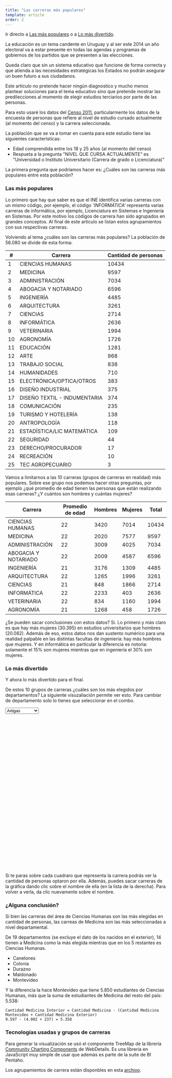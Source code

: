 ```yaml
---
title: "Las carreras más populares"
template: article
order: 2
---
```


Ir directo a [Las más populares](#populares) o a [Lo más divertido](#divertido).

La educación es un tema candente en Uruguay y al ser este 2014 un año electoral va a estar presente en todas las 
agendas y programas de gobiernos de los partidos que se presenten a las elecciones.

Queda claro que sin un sistema educativo que funcione de forma correcta y que atienda a las necesidades estratégicas
los Estados no podrán asegurar un buen futuro a sus ciudadanos.

Este artículo no pretende hacer ningún diagnostico y mucho menos plantear soluciones para el tema educativo sino
que pretende mostrar las predilecciones al momento de elegir estudios terciarios por parte de las personas.

Para esto usaré los datos del [Censo 2011](http://www.ine.gub.uy/censos2011/index.html), particularmente los datos de la encuesta de personas
que refiere al nivel de estudio cursado actualmente (al momento del censo) y la carrera seleccionada.

La población que se va a tomar en cuenta para este estudio tiene las siguientes características:

+ Edad comprendida entre los 18 y 25 años (al momento del censo)
+ Respueta a la pregunta "NIVEL QUE CURSA ACTUALMENTE" es "Universidad o Instituto Universitario (Carrera de grado o Licenciatura)"

La primera pregunta que podríamos hacer es: ¿Cuáles son las carreras más populares entre esta población?

### <a id="populares"></a>Las más populares

Lo primero que hay que saber es que el INE identifica varias carreras con un mismo código, por ejemplo, el código _'INFORMÁTICA'_ representa varias
carreras de informática, por ejemplo, Licenciatura en Sistemas e Ingeniería en Sistemas. Por este motivo los códigos de carrera han sido agrupados
en grandes conceptos. Al final de este artículo se listan estos agrupamientos con sus respectivas carreras.

Volviendo al tema ¿cuáles son las carreras más populares? La población de 56.080 se divide de esta forma:

<div class="table-responsive">
	<table class="table table-condensed table-striped">
		<thead>
			<th>#</th>
			<th>Carrera</th>
			<th>Cantidad de personas</th>
		</thead>
		<tbody>
			<tr><td>1</td><td>CIENCIAS HUMANAS</td><td>10434</td></tr>
			<tr><td>2</td><td>MEDICINA</td><td>9597</td></tr>
			<tr><td>3</td><td>ADMINISTRACIÓN</td><td>7034</td></tr>
			<tr><td>4</td><td>ABOGACIA Y NOTARIADO</td><td>6596</td></tr>
			<tr><td>5</td><td>INGENIERÍA</td><td>4485</td></tr>
			<tr><td>6</td><td>ARQUITECTURA</td><td>3261</td></tr>
			<tr><td>7</td><td>CIENCIAS</td><td>2714</td></tr>
			<tr><td>8</td><td>INFORMÁTICA</td><td>2636</td></tr>
			<tr><td>9</td><td>VETERINARIA</td><td>1994</td></tr>
			<tr><td>10</td><td>AGRONOMÍA</td><td>1726</td></tr>
			<tr><td>11</td><td>EDUCACIÓN</td><td>1281</td></tr>
			<tr><td>12</td><td>ARTE</td><td>968</td></tr>
			<tr><td>13</td><td>TRABAJO SOCIAL</td><td>838</td></tr>
			<tr><td>14</td><td>HUMANIDADES</td><td>710</td></tr>
			<tr><td>15</td><td>ELECTRÓNICA/OPTICA/OTROS</td><td>383</td></tr>
			<tr><td>16</td><td>DISEÑO INDUSTRIAL</td><td>375</td></tr>
			<tr><td>17</td><td>DISEÑO TEXTIL - INDUMENTARIA</td><td>374</td></tr>
			<tr><td>18</td><td>COMUNICACIÓN</td><td>235</td></tr>
			<tr><td>19</td><td>TURISMO Y HOTELERÍA</td><td>138</td></tr>
			<tr><td>20</td><td>ANTROPOLOGÍA</td><td>118</td></tr>
			<tr><td>21</td><td>ESTADÍSTICA/LIC MATEMÁTICA</td><td>109</td></tr>
			<tr><td>22</td><td>SEGURIDAD</td><td>44</td></tr>
			<tr><td>23</td><td>DERECHO/PROCURADOR</td><td>17</td></tr>
			<tr><td>24</td><td>RECREACIÓN</td><td>10</td></tr>
			<tr><td>25</td><td>TEC AGROPECUARIO</td><td>3</td></tr>
		</tbody>
	</table>
</div>

Vamos a limitarnos a las 10 carreras (grupos de carreras en realidad) más populares. Sobre ese grupo nos podemos hacer
otras preguntas, por ejemplo ¿qué promedio de edad tienen las personas que están realizando esas carreras? ¿Y cuántos
son hombres y cuántas mujeres?

<div class="table-responsive">
	<table class="table table-condensed table-striped">
		<thead>
			<th>Carrera</th>
			<th>Promedio de edad</th>
			<th>Hombres</th>
			<th>Mujeres</th>
			<th>Total</th>
		</thead>
		<tbody>
			<tr><td>CIENCIAS HUMANAS</td><td>22</td><td>3420</td><td>7014</td><td>10434</td></tr>
			<tr><td>MEDICINA</td><td>22</td><td>2020</td><td>7577</td><td>9597</td></tr>
			<tr><td>ADMINISTRACIÓN</td><td>22</td><td>3009</td><td>4025</td><td>7034</td></tr>
			<tr><td>ABOGACIA Y NOTARIADO</td><td>22</td><td>2009</td><td>4587</td><td>6596</td></tr>
			<tr><td>INGENIERÍA</td><td>21</td><td>3176</td><td>1309</td><td>4485</td></tr>
			<tr><td>ARQUITECTURA</td><td>22</td><td>1265</td><td>1996</td><td>3261</td></tr>
			<tr><td>CIENCIAS</td><td>21</td><td>848</td><td>1866</td><td>2714</td></tr>
			<tr><td>INFORMÁTICA</td><td>22</td><td>2233</td><td>403</td><td>2636</td></tr>
			<tr><td>VETERINARIA</td><td>22</td><td>834</td><td>1160</td><td>1994</td></tr>
			<tr><td>AGRONOMÍA</td><td>21</td><td>1268</td><td>458</td><td>1726</td></tr>
		</tbody>
	</table>
</div>

¿Se pueden sacar conclusiones con estos datos? Si. Lo primero y más claro es que hay más mujeres (30.395) en estudios universitarios que hombres (20.082).
Además de eso, estos datos nos dan sustento numérico para una realidad palpable en las distintas facultas de ingeniería: hay más hombres
que mujeres. Y en informática en particular la diferencia es notoria: solamente el 15% son mujeres mientras que en ingeniería el 30% son mujeres.	

### <a id="divertido"></a>Lo más divertido

Y ahora lo más divertido para el final. 

De estos 10 grupos de carreras ¿cuáles son los más elegidos por departamentos? La siguiente visuzaliación permite ver esto. Para cambiar de
departamento solo lo tienes que seleccionar en el combo.

<select id="department">	
	<option value="2" selected>Artigas</option>
	<option value="3">Canelones</option>
	<option value="4">Cerro Largo</option>
	<option value="5">Colonia</option>
	<option value="6">Durazno</option>
	<option value="7">Flores</option>
	<option value="8">Florida</option>
	<option value="9">Lavalleja</option>
	<option value="10">Maldonado</option>
	<option value="1">Montevideo</option>
	<option value="11">Paysandú</option>
	<option value="12">Río Negro</option>
	<option value="13">Rivera</option>
	<option value="14">Rocha</option>
	<option value="15">Salto</option>
	<option value="16">San José</option>
	<option value="17">Soriano</option>
	<option value="18">Tacuarembó</option>
	<option value="19">Treinta y Tres</option>
	<option value="0">Exterior</option>
</select>
<div id="careers_chart" style="width: 800px; height: 480px"></div>

Si te paras sobre cada cuadraro que representa la carrera podrás ver la cantidad de personas optaron por ella. Además, puedes sacar carreras de la gráfica
dando clic sobre el nombre de ella (en la lista de la derecha). Para volver a verla, da clic nuevamente sobre el nombre.


### ¿Alguna conclusión?

Si bien las carreras del área de Ciencias Humanas son las más elegidas en cantidad de personas, las carreas de Medicina son las más seleccionadas a nivel
departamental.

De 19 departamentos (se excluye el dato de los nacidos en el exterior), 14 tienen a Medicina como la más elegida mientras que en los 5 restantes es Ciencias Humanas.


+ Canelones
+ Colonia
+ Durazno
+ Maldonado
+ Montevideo

Y la diferencia la hace Montevideo que tiene 5.850 estudiantes de Ciencias Humanas, más que la suma de estudiantes de Medicina del resto del país: 5.538:


    Cantidad Medicina Interior = Cantidad Medicina - (Cantidad Medicina Montevideo + Cantidad Medicina Exterior)
    9.597 - (4.002 + 237) = 5.358


### Tecnologías usadas y grupos de carreras

Para generar la visualización se usó el componente TreeMap de la librería [Community Charting Components](http://www.webdetails.pt/ctools/ccc.html) de WebDetails. Es una librería en JavaScript
muy simple de usar que además es parte de la suite de BI Pentaho.

Los agrupamientos de carrera están disponbles en esta [archivo](data/career_codes.ods).

<link type="text/css" href="/datalab/ccc/tipsy.css" rel="stylesheet" media="screen"/>
<script type="text/javascript" src="/datalab/ccc/jquery.tipsy.js"></script>
<script type="text/javascript" src="/datalab/ccc/protovis.js"></script>
<script type="text/javascript" src="/datalab/ccc/protovis-msie.js"></script>
<script type="text/javascript" src="/datalab/ccc/tipsy.js"></script>
<script type="text/javascript" src="/datalab/ccc/def.js"></script>
<script type="text/javascript" src="/datalab/ccc/pvc-r2.0.js"></script>

<script type="text/javascript">
	var data = {};
	var career_data = [];
	career_data[career_data.length] = ['MEDICINA', 143];	
	career_data[career_data.length] = ['CIENCIAS HUMANAS', 106];
	career_data[career_data.length] = ['ABOGACIA Y NOTARIADO', 94];
	career_data[career_data.length] = ['ADMINISTRACIÓN', 65];	
	career_data[career_data.length] = ['INGENIERÍA', 40];	
	career_data[career_data.length] = ['VETERINARIA', 37];
	career_data[career_data.length] = ['AGRONOMÍA', 28];	
	career_data[career_data.length] = ['INFORMÁTICA', 27];
	career_data[career_data.length] = ['CIENCIAS', 23];
	career_data[career_data.length] = ['ARQUITECTURA', 14];
	data[19] = career_data;
	career_data = [];
	career_data[career_data.length] = ['MEDICINA', 343];
	career_data[career_data.length] = ['CIENCIAS HUMANAS', 193];
	career_data[career_data.length] = ['ADMINISTRACIÓN', 148];
	career_data[career_data.length] = ['ABOGACIA Y NOTARIADO', 171];
	career_data[career_data.length] = ['AGRONOMÍA', 93];
	career_data[career_data.length] = ['INGENIERÍA', 92];
	career_data[career_data.length] = ['VETERINARIA', 81];
	career_data[career_data.length] = ['ARQUITECTURA', 59];
	career_data[career_data.length] = ['INFORMÁTICA', 56];		
	career_data[career_data.length] = ['CIENCIAS', 53];
	data[18] = career_data;
	career_data = [];
	career_data[career_data.length] = ['MEDICINA', 303];
	career_data[career_data.length] = ['CIENCIAS HUMANAS', 220];
	career_data[career_data.length] = ['ADMINISTRACIÓN', 196];
	career_data[career_data.length] = ['ABOGACIA Y NOTARIADO', 160];	
	career_data[career_data.length] = ['INGENIERÍA', 93];
	career_data[career_data.length] = ['VETERINARIA', 80];
	career_data[career_data.length] = ['ARQUITECTURA', 62];
	career_data[career_data.length] = ['AGRONOMÍA', 77];
	career_data[career_data.length] = ['CIENCIAS', 49];
	career_data[career_data.length] = ['INFORMÁTICA', 48];			
	data[17] = career_data;
	career_data = [];
	career_data[career_data.length] = ['ADMINISTRACIÓN', 120];
	career_data[career_data.length] = ['ABOGACIA Y NOTARIADO', 132];
	career_data[career_data.length] = ['ARQUITECTURA', 46];
	career_data[career_data.length] = ['AGRONOMÍA', 39];
	career_data[career_data.length] = ['INFORMÁTICA', 35];
	career_data[career_data.length] = ['CIENCIAS HUMANAS', 222];
	career_data[career_data.length] = ['MEDICINA', 240];
	career_data[career_data.length] = ['CIENCIAS', 56];
	career_data[career_data.length] = ['INGENIERÍA', 65];
	career_data[career_data.length] = ['VETERINARIA', 27];
	data[16] = career_data;
	career_data = [];
	career_data[career_data.length] = ['CIENCIAS HUMANAS', 271];
	career_data[career_data.length] = ['MEDICINA', 526];
	career_data[career_data.length] = ['CIENCIAS', 99];
	career_data[career_data.length] = ['VETERINARIA', 137];
	career_data[career_data.length] = ['ADMINISTRACIÓN', 276];
	career_data[career_data.length] = ['ABOGACIA Y NOTARIADO', 223];
	career_data[career_data.length] = ['INGENIERÍA', 134];
	career_data[career_data.length] = ['AGRONOMÍA', 127];
	career_data[career_data.length] = ['INFORMÁTICA', 92];
	career_data[career_data.length] = ['ARQUITECTURA', 61];
	data[15] = career_data;
	career_data = [];
	career_data[career_data.length] = ['VETERINARIA', 63];
	career_data[career_data.length] = ['ADMINISTRACIÓN', 85];
	career_data[career_data.length] = ['ABOGACIA Y NOTARIADO', 193];
	career_data[career_data.length] = ['INFORMÁTICA', 33];
	career_data[career_data.length] = ['INGENIERÍA', 46];
	career_data[career_data.length] = ['MEDICINA', 229];
	career_data[career_data.length] = ['AGRONOMÍA', 33];
	career_data[career_data.length] = ['CIENCIAS HUMANAS', 131];
	career_data[career_data.length] = ['CIENCIAS', 30];
	career_data[career_data.length] = ['ARQUITECTURA', 36];
	data[14] = career_data;
	career_data = [];
	career_data[career_data.length] = ['ABOGACIA Y NOTARIADO', 130];
	career_data[career_data.length] = ['CIENCIAS', 74];
	career_data[career_data.length] = ['ADMINISTRACIÓN', 105];
	career_data[career_data.length] = ['ARQUITECTURA', 50];
	career_data[career_data.length] = ['INFORMÁTICA', 51];
	career_data[career_data.length] = ['VETERINARIA', 62];
	career_data[career_data.length] = ['MEDICINA', 334];
	career_data[career_data.length] = ['AGRONOMÍA', 65];
	career_data[career_data.length] = ['INGENIERÍA', 69];
	career_data[career_data.length] = ['CIENCIAS HUMANAS', 157];
	data[13] = career_data;
	career_data = [];
	career_data[career_data.length] = ['ADMINISTRACIÓN', 105];
	career_data[career_data.length] = ['CIENCIAS', 23];
	career_data[career_data.length] = ['INGENIERÍA', 52];
	career_data[career_data.length] = ['ARQUITECTURA', 24];
	career_data[career_data.length] = ['MEDICINA', 150];
	career_data[career_data.length] = ['ABOGACIA Y NOTARIADO', 87];
	career_data[career_data.length] = ['INFORMÁTICA', 26];
	career_data[career_data.length] = ['AGRONOMÍA', 37];
	career_data[career_data.length] = ['CIENCIAS HUMANAS', 122];
	career_data[career_data.length] = ['VETERINARIA', 30];
	data[12] = career_data;
	career_data = [];
	career_data[career_data.length] = ['VETERINARIA', 73];
	career_data[career_data.length] = ['ABOGACIA Y NOTARIADO', 204];
	career_data[career_data.length] = ['ADMINISTRACIÓN', 209];
	career_data[career_data.length] = ['CIENCIAS HUMANAS', 270];
	career_data[career_data.length] = ['ARQUITECTURA', 84];
	career_data[career_data.length] = ['INFORMÁTICA', 92];
	career_data[career_data.length] = ['MEDICINA', 380];
	career_data[career_data.length] = ['AGRONOMÍA', 125];
	career_data[career_data.length] = ['CIENCIAS', 96];
	career_data[career_data.length] = ['INGENIERÍA', 121];
	data[11] = career_data;
	career_data = [];
	career_data[career_data.length] = ['MEDICINA', 281];
	career_data[career_data.length] = ['ABOGACIA Y NOTARIADO', 213];
	career_data[career_data.length] = ['INFORMÁTICA', 54];
	career_data[career_data.length] = ['AGRONOMÍA', 29];
	career_data[career_data.length] = ['ARQUITECTURA', 109];
	career_data[career_data.length] = ['INGENIERÍA', 82];
	career_data[career_data.length] = ['CIENCIAS', 45];
	career_data[career_data.length] = ['ADMINISTRACIÓN', 206];
	career_data[career_data.length] = ['CIENCIAS HUMANAS', 289];
	career_data[career_data.length] = ['VETERINARIA', 51];
	data[10] = career_data;
	career_data = [];
	career_data[career_data.length] = ['CIENCIAS', 39];
	career_data[career_data.length] = ['INFORMÁTICA', 22];
	career_data[career_data.length] = ['ARQUITECTURA', 37];
	career_data[career_data.length] = ['INGENIERÍA', 40];
	career_data[career_data.length] = ['ADMINISTRACIÓN', 93];
	career_data[career_data.length] = ['CIENCIAS HUMANAS', 137];
	career_data[career_data.length] = ['VETERINARIA', 57];
	career_data[career_data.length] = ['ABOGACIA Y NOTARIADO', 133];
	career_data[career_data.length] = ['MEDICINA', 226];
	career_data[career_data.length] = ['AGRONOMÍA', 40];
	data[9] = career_data;
	career_data = [];
	career_data[career_data.length] = ['ARQUITECTURA', 44];
	career_data[career_data.length] = ['INGENIERÍA', 67];
	career_data[career_data.length] = ['ADMINISTRACIÓN', 123];
	career_data[career_data.length] = ['INFORMÁTICA', 46];
	career_data[career_data.length] = ['CIENCIAS HUMANAS', 190];
	career_data[career_data.length] = ['VETERINARIA', 77];
	career_data[career_data.length] = ['MEDICINA', 250];
	career_data[career_data.length] = ['AGRONOMÍA', 44];
	career_data[career_data.length] = ['ABOGACIA Y NOTARIADO', 190];
	career_data[career_data.length] = ['CIENCIAS', 52];
	data[8] = career_data;
	career_data = [];
	career_data[career_data.length] = ['CIENCIAS', 21];
	career_data[career_data.length] = ['VETERINARIA', 33];
	career_data[career_data.length] = ['AGRONOMÍA', 38];
	career_data[career_data.length] = ['CIENCIAS HUMANAS', 83];
	career_data[career_data.length] = ['ADMINISTRACIÓN', 69];
	career_data[career_data.length] = ['INFORMÁTICA', 16];
	career_data[career_data.length] = ['INGENIERÍA', 23];
	career_data[career_data.length] = ['MEDICINA', 92];
	career_data[career_data.length] = ['ABOGACIA Y NOTARIADO', 62];
	career_data[career_data.length] = ['ARQUITECTURA', 18];
	data[7] = career_data;
	career_data = [];
	career_data[career_data.length] = ['ABOGACIA Y NOTARIADO', 141];
	career_data[career_data.length] = ['ARQUITECTURA', 54];
	career_data[career_data.length] = ['VETERINARIA', 64];
	career_data[career_data.length] = ['MEDICINA', 159];
	career_data[career_data.length] = ['INGENIERÍA', 57];
	career_data[career_data.length] = ['CIENCIAS HUMANAS', 181];
	career_data[career_data.length] = ['ADMINISTRACIÓN', 92];
	career_data[career_data.length] = ['INFORMÁTICA', 29];
	career_data[career_data.length] = ['AGRONOMÍA', 44];
	career_data[career_data.length] = ['CIENCIAS', 28];
	data[6] = career_data;
	career_data = [];
	career_data[career_data.length] = ['ADMINISTRACIÓN', 249];
	career_data[career_data.length] = ['MEDICINA', 297];
	career_data[career_data.length] = ['AGRONOMÍA', 88];
	career_data[career_data.length] = ['ABOGACIA Y NOTARIADO', 255];
	career_data[career_data.length] = ['CIENCIAS', 93];
	career_data[career_data.length] = ['INFORMÁTICA', 106];
	career_data[career_data.length] = ['ARQUITECTURA', 86];
	career_data[career_data.length] = ['CIENCIAS HUMANAS', 316];
	career_data[career_data.length] = ['VETERINARIA', 81];
	career_data[career_data.length] = ['INGENIERÍA', 121];
	data[5] = career_data;
	career_data = [];
	career_data[career_data.length] = ['INGENIERÍA', 53];
	career_data[career_data.length] = ['CIENCIAS', 29];
	career_data[career_data.length] = ['ABOGACIA Y NOTARIADO', 126];
	career_data[career_data.length] = ['MEDICINA', 260];
	career_data[career_data.length] = ['CIENCIAS HUMANAS', 194];
	career_data[career_data.length] = ['AGRONOMÍA', 33];
	career_data[career_data.length] = ['VETERINARIA', 68];
	career_data[career_data.length] = ['ADMINISTRACIÓN', 101];
	career_data[career_data.length] = ['INFORMÁTICA', 33];
	career_data[career_data.length] = ['ARQUITECTURA', 46];
	data[4] = career_data;
	career_data = [];
	career_data[career_data.length] = ['MEDICINA', 841];
	career_data[career_data.length] = ['ADMINISTRACIÓN', 580];
	career_data[career_data.length] = ['ARQUITECTURA', 261];
	career_data[career_data.length] = ['CIENCIAS', 295];
	career_data[career_data.length] = ['INGENIERÍA', 367];
	career_data[career_data.length] = ['AGRONOMÍA', 128];
	career_data[career_data.length] = ['VETERINARIA', 160];
	career_data[career_data.length] = ['CIENCIAS HUMANAS', 1022];
	career_data[career_data.length] = ['ABOGACIA Y NOTARIADO', 671];
	career_data[career_data.length] = ['INFORMÁTICA', 231];
	data[3] = career_data;
	career_data = [];
	career_data[career_data.length] = ['ABOGACIA Y NOTARIADO', 153];
	career_data[career_data.length] = ['INGENIERÍA', 56];
	career_data[career_data.length] = ['ADMINISTRACIÓN', 145];
	career_data[career_data.length] = ['INFORMÁTICA', 49];
	career_data[career_data.length] = ['AGRONOMÍA', 28];
	career_data[career_data.length] = ['MEDICINA', 304];
	career_data[career_data.length] = ['CIENCIAS HUMANAS', 197];
	career_data[career_data.length] = ['VETERINARIA', 49];
	career_data[career_data.length] = ['ARQUITECTURA', 41];
	career_data[career_data.length] = ['CIENCIAS', 33];
	data[2] = career_data;
	career_data = [];
	career_data[career_data.length] = ['MEDICINA', 4002];
	career_data[career_data.length] = ['CIENCIAS', 1506];
	career_data[career_data.length] = ['CIENCIAS HUMANAS', 5850];
	career_data[career_data.length] = ['INGENIERÍA', 2806];
	career_data[career_data.length] = ['ABOGACIA Y NOTARIADO', 3100];
	career_data[career_data.length] = ['INFORMÁTICA', 1514];
	career_data[career_data.length] = ['ARQUITECTURA', 2029];
	career_data[career_data.length] = ['VETERINARIA', 718];
	career_data[career_data.length] = ['AGRONOMÍA', 606];
	career_data[career_data.length] = ['ADMINISTRACIÓN', 3918];
	data[1] = career_data;
	career_data = [];
	career_data[career_data.length] = ['CIENCIAS HUMANAS', 283];
	career_data[career_data.length] = ['ADMINISTRACIÓN', 149];
	career_data[career_data.length] = ['ARQUITECTURA', 100];
	career_data[career_data.length] = ['CIENCIAS', 70];
	career_data[career_data.length] = ['INFORMÁTICA', 76];
	career_data[career_data.length] = ['ABOGACIA Y NOTARIADO', 158];
	career_data[career_data.length] = ['INGENIERÍA', 101];
	career_data[career_data.length] = ['AGRONOMÍA', 24];
	career_data[career_data.length] = ['VETERINARIA', 46];
	career_data[career_data.length] = ['MEDICINA', 237];
	data[0] = career_data;

	for (var i = 0; i <= 19; i++) {
		data[i].sort(function (a, b) {
			if (a[1] < b [1])
				return 1;
			if (a[1] > b [1])
				return -1;
			return 0;
		});
	}

	career_data = [];
	
	$(document).ready(function () {
		chart(data[2]);

		$('#department').change(function () {
			chart(data[$(this).val()]);
		});
	});

	function chart(data) {
		chart_data = {
	        "metadata": [{
	            "colIndex": 0,
	            "colType": "String",
	            "colName": "Carreras"
	        },
	        {
	            "colIndex": 1,
	            "colType": "Numeric",
	            "colName": "Cantidad"
	        }],
	        "resultset":  data
	    };
		new pvc.TreemapChart({
	                canvas:     'careers_chart',
	                width:      800,
	                height:     480,
	                title:      'Carreras',
	                titleFont:  'italic 14px sans-serif',
	                selectable: true,
	                hoverable:  true,
	                legend:     true,
	                legendPosition: 'right',
	                rootCategoryLabel: 'Carreras',
	                colorMode:  'bySelf'
	            })
	            .setData(chart_data, {crosstabMode: false})
	            .render();
	}
</script>